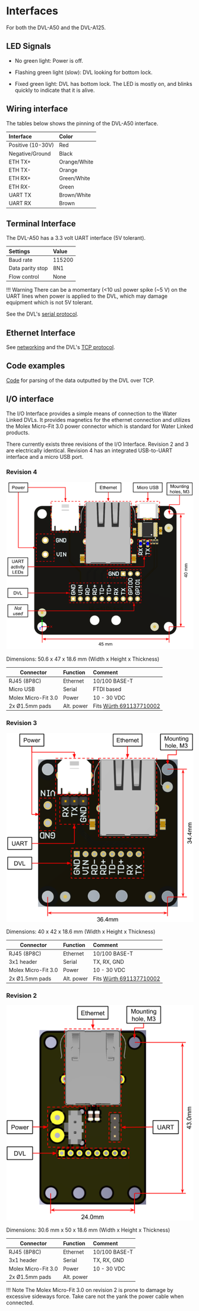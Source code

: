 # Interfaces

For both the DVL-A50 and the DVL-A125.

## LED Signals

* No green light: Power is off.

* Flashing green light (slow): DVL looking for bottom lock.

* Fixed green light: DVL has bottom lock. The LED is mostly on, and blinks quickly to indicate that it is alive.

## Wiring interface

The tables below shows the pinning of the DVL-A50 interface.

| Interface           | Color |
| :------------------ | :-- |
| Positive (10-30V) | Red  |
| Negative/Ground | Black   |
| ETH TX+ | Orange/White   |
| ETH TX- | Orange   |
| ETH RX+ | Green/White  |
| ETH RX- | Green  |
| UART TX | Brown/White   |
| UART RX | Brown  |

## Terminal Interface

The DVL-A50 has a 3.3 volt UART interface (5V tolerant).

| Settings           | Value |
| :------------------ | :-- |
| Baud rate | 115200  |
| Data parity stop | 8N1   |
| Flow control | None  |

!!! Warning
	There can be a momentary (<10 us) power spike (~5 V) on the UART lines when power is applied to the DVL, which may damage equipment which is not 5V tolerant.

See the DVL's [serial protocol](../dvl-protocol#serial-protocol).

## Ethernet Interface

See [networking](../networking) and the DVL's [TCP protocol](../dvl-protocol#ethernet-protocol-tcp).


## Code examples

[Code](https://github.com/waterlinked/dvl-python/tree/master/tcp) for parsing of the data outputted by the DVL over TCP.


##  I/O interface

The I/O Interface provides a simple means of connection to the Water Linked DVLs. It provides magnetics for the ethernet connection and utilizes the Molex Micro-Fit 3.0 power connector which is standard for Water Linked products.

There currently exists three revisions of the I/O Interface. Revision 2 and 3 are electrically identical. Revision 4 has an integrated USB-to-UART interface and a micro USB port.

### Revision 4

![I/O_Interface_rev4](../img/WL-31014-4_IO_Interface_connections.png)

Dimensions: 50.6 x 47 x 18.6 mm (Width x Height x Thickness)

| Connector           | Function   | Comment |
| ------------------- | :--------- | :------ |
| RJ45 (8P8C)         | Ethernet   | 10/100 BASE-T |
| Micro USB           | Serial     | FTDI based |
| Molex Micro-Fit 3.0 | Power      | 10 - 30 VDC |
| 2x Ø1.5mm pads      | Alt. power | Fits [Würth 691137710002](https://octopart.com/691137710002-w%C3%BCrth+elektronik-78871135) |

### Revision 3

![I/O_Interface_rev3](../img/WL-31014-3_IO_Interface_connections.png)

Dimensions: 40 x 42 x 18.6 mm (Width x Height x Thickness)

| Connector           | Function   | Comment |
| ------------------- | :--------- | :------ |
| RJ45 (8P8C)         | Ethernet   | 10/100 BASE-T |
| 3x1 header          | Serial     | TX, RX, GND |
| Molex Micro-Fit 3.0 | Power      | 10 - 30 VDC |
| 2x Ø1.5mm pads      | Alt. power | Fits [Würth 691137710002](https://octopart.com/691137710002-w%C3%BCrth+elektronik-78871135) |

### Revision 2

![I/O_Interface_rev2](../img/WL-31014-2_IO_Interface_connections.png)

Dimensions: 30.6 mm x 50 x 18.6 mm (Width x Height x Thickness)

| Connector           | Function   | Comment |
| ------------------- | :--------- | :------ |
| RJ45 (8P8C)         | Ethernet   | 10/100 BASE-T |
| 3x1 header          | Serial     | TX, RX, GND |
| Molex Micro-Fit 3.0 | Power      | 10 - 30 VDC |
| 2x Ø1.5mm pads      | Alt. power |  |

!!! Note
	The Molex Micro-Fit 3.0 on revision 2 is prone to damage by excessive sideways force. Take care not the yank the power cable when connected.
